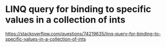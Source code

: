 # LINQ query for binding to specific values in a collection of ints

https://stackoverflow.com/questions/74219635/linq-query-for-binding-to-specific-values-in-a-collection-of-ints
